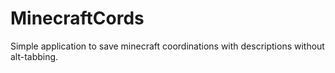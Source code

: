 # MinecraftCords
Simple application to save minecraft coordinations with descriptions without alt-tabbing.
